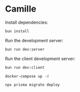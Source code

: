 # Camille

Install dependencies:

```bash
bun install
```

Run the development server:

```bash
bun run dev:server
```

Run the client development server:

```bash
bun run dev:client
```

```bash
docker-compose up -d
```

```bash
npx prisma migrate deploy
```


